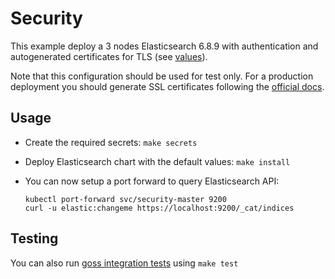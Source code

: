 # Security

This example deploy a 3 nodes Elasticsearch 6.8.9 with authentication and
autogenerated certificates for TLS (see [values][]).

Note that this configuration should be used for test only. For a production
deployment you should generate SSL certificates following the [official docs][].

## Usage

* Create the required secrets: `make secrets`

* Deploy Elasticsearch chart with the default values: `make install`

* You can now setup a port forward to query Elasticsearch API:

  ```
  kubectl port-forward svc/security-master 9200
  curl -u elastic:changeme https://localhost:9200/_cat/indices
  ```

## Testing

You can also run [goss integration tests][] using `make test`


[goss integration tests]: https://github.com/elastic/helm-charts/tree/6.8/elasticsearch/examples/security/test/goss.yaml
[official docs]: https://www.elastic.co/guide/en/elasticsearch/reference/6.8/configuring-tls.html#node-certificates
[values]: https://github.com/elastic/helm-charts/tree/6.8/elasticsearch/examples/security/security.yaml

